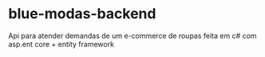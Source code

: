# blue-modas-backend
Api para atender demandas de um e-commerce de roupas feita em c# com asp.ent core + entity framework
